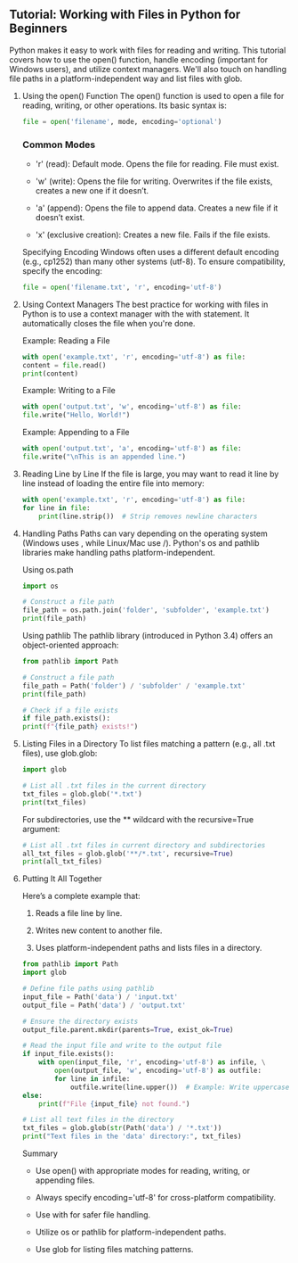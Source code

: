 ## Tutorial: Working with Files in Python for Beginners
Python makes it easy to work with files for reading and writing. This tutorial covers how to use the open() function, handle encoding (important for Windows users), and utilize context managers. We'll also touch on handling file paths in a platform-independent way and list files with glob.

1. Using the open() Function
The open() function is used to open a file for reading, writing, or other operations. Its basic syntax is:
    ```python
    file = open('filename', mode, encoding='optional')
    ```
    ### Common Modes

    * 'r' (read): Default mode. Opens the file for reading. File must exist.

    * 'w' (write): Opens the file for writing. Overwrites if the file exists, creates a new one if it doesn’t.

    * 'a' (append): Opens the file to append data. Creates a new file if it doesn’t exist.

    * 'x' (exclusive creation): Creates a new file. Fails if the file exists.

    Specifying Encoding
    Windows often uses a different default encoding (e.g., cp1252) than many other systems (utf-8). To ensure compatibility, specify the encoding:
    ```python
    file = open('filename.txt', 'r', encoding='utf-8')
    ```

2. Using Context Managers
    The best practice for working with files in Python is to use a context manager with the with statement. It automatically closes the file when you're done.

    Example: Reading a File
    ```python
    with open('example.txt', 'r', encoding='utf-8') as file:
    content = file.read()
    print(content)
    ```
    Example: Writing to a File
    ```python
    with open('output.txt', 'w', encoding='utf-8') as file:
    file.write("Hello, World!")
    ```

    Example: Appending to a File
    ```python
    with open('output.txt', 'a', encoding='utf-8') as file:
    file.write("\nThis is an appended line.")
    ```
3. Reading Line by Line
    If the file is large, you may want to read it line by line instead of loading the entire file into memory:
    ```python 
    with open('example.txt', 'r', encoding='utf-8') as file:
    for line in file:
        print(line.strip())  # Strip removes newline characters
    ```

4. Handling Paths
    Paths can vary depending on the operating system (Windows uses \, while Linux/Mac use /). Python's os and pathlib libraries make handling paths platform-independent.

    Using os.path
    ```python
    import os

    # Construct a file path
    file_path = os.path.join('folder', 'subfolder', 'example.txt')
    print(file_path)
    ```
    Using pathlib
    The pathlib library (introduced in Python 3.4) offers an object-oriented approach:
    ```python
    from pathlib import Path

    # Construct a file path
    file_path = Path('folder') / 'subfolder' / 'example.txt'
    print(file_path)

    # Check if a file exists
    if file_path.exists():
    print(f"{file_path} exists!")
    ```
5. Listing Files in a Directory
    To list files matching a pattern (e.g., all .txt files), use glob.glob:
    ```python
    import glob

    # List all .txt files in the current directory
    txt_files = glob.glob('*.txt')
    print(txt_files)
    ```
    For subdirectories, use the ** wildcard with the recursive=True argument:
    ```python
    # List all .txt files in current directory and subdirectories
    all_txt_files = glob.glob('**/*.txt', recursive=True)
    print(all_txt_files)
    ```
6. Putting It All Together
    
     Here’s a complete example that:

    1. Reads a file line by line.

    2. Writes new content to another file.

    3. Uses platform-independent paths and lists files in a directory.

    ```python
    from pathlib import Path
    import glob

    # Define file paths using pathlib
    input_file = Path('data') / 'input.txt'
    output_file = Path('data') / 'output.txt'

    # Ensure the directory exists
    output_file.parent.mkdir(parents=True, exist_ok=True)

    # Read the input file and write to the output file
    if input_file.exists():
        with open(input_file, 'r', encoding='utf-8') as infile, \
            open(output_file, 'w', encoding='utf-8') as outfile:
            for line in infile:
                outfile.write(line.upper())  # Example: Write uppercase content
    else:
        print(f"File {input_file} not found.")

    # List all text files in the directory
    txt_files = glob.glob(str(Path('data') / '*.txt'))
    print("Text files in the 'data' directory:", txt_files)
    ```

    Summary
    * Use open() with appropriate modes for reading, writing, or appending files.

    * Always specify encoding='utf-8' for cross-platform compatibility.

    * Use with for safer file handling.

    * Utilize os or pathlib for platform-independent paths.

    * Use glob for listing files matching patterns.